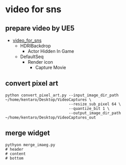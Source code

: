 # video for sns

## prepare video by UE5
- [video_for_sns](https://drive.google.com/file/d/16unWZmbYkJuuNoWSi7FNVFZ3HeMjNkS0/view?usp=sharing)
  - HDRIBackdrop
    - Actor Hidden In Game
  - DefaultSeq
    - Render icon
      - Capture Movie

## convert pixel art

```shell
python convert_pixel_art.py --input_image_dir_path ~/home/kentaro/Desktop/VideoCaptures \
                            --resize_sub_pixel 64 \
                            --quantize_bit 1 \
                            --output_image_dir_path ~/home/kentaro/Desktop/VideoCaptures_out
```

## merge widget

```shell
pythyon merge_imaeg.py
# header
# content
# bottom
```